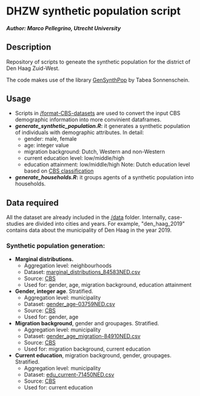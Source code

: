 # DHZW synthetic population script
#### *Author: Marco Pellegrino, Utrecht University*
## Description
Repository of scripts to geneate the synthetic population for the district of Den Haag Zuid-West.

The code makes use of the library [GenSynthPop](https://github.com/TabeaSonnenschein/Spatial-Agent-based-Modeling-of-Urban-Health-Interventions/tree/main/GenSynthPop) by Tabea Sonnenschein.

## Usage
* Scripts in [/format-CBS-datasets](https://github.com/mr-marco/DHZW_synthetic-population/tree/main/format-CBS-datasets "format-CBS-datasets") are used to convert the input CBS demographic information into more convinient dataframes.
* ***generate_synthetic_population.R*:** it generates a synthetic population of individuals with demographic attributes. In detail:
	* gender: male, female
	* age: integer value
	* migration background: Dutch, Western and non-Western
	* current education level: low/middle/high
	* education attainment: low/middle/high
	Note: Dutch education level based on [CBS classification](https://www.cbs.nl/nl-nl/nieuws/2019/33/verschil-levensverwachting-hoog-en-laagopgeleid-groeit/opleidingsniveau)
* ***generate_households.R*:** it groups agents of a synthetic population into households.

## Data required
All the dataset are already included in the [/data](https://github.com/mr-marco/DHZW_synthetic-population/tree/main/data) folder. Internally, case-studies are divided into cities and years. For example, "den_haag_2019" contains data about the municipality of Den Haag in the year 2019.

### Synthetic population generation:
 - **Marginal distributions.**
	 -  Aggregation level: neighbourhoods
	 - Dataset: [marginal_distributions_84583NED.csv](https://github.com/mr-marco/DHZW_synthetic-population/blob/main/data/den_haag_2019/marginal_distributions_84583NED.csv "marginal_distributions_84583NED.csv")
	 - Source: [CBS](https://opendata.cbs.nl/statline/portal.html?_la=nl&_catalog=CBS&tableId=84583NED&_theme=236)
	 - Used for: gender, age, migration background, education attainment
 - **Gender, integer age**. Stratified.
	 -  Aggregation level: municipality
	 - Dataset: [gender_age-03759NED.csv](https://github.com/mr-marco/DHZW_synthetic-population/blob/main/data/den_haag_2019/stratified-datasets/gender_age-03759NED.csv "gender_age-03759NED.csv")
	 - Source: [CBS](https://opendata.cbs.nl/statline/portal.html?_la=nl&_catalog=CBS&tableId=03759ned&_theme=267)
	 - Used for: gender, age
- **Migration background**, gender and groupages. Stratified.
	-  Aggregation level: municipality
	 - Dataset: [gender_age_migration-84910NED.csv](https://github.com/mr-marco/DHZW_synthetic-population/blob/main/data/den_haag_2019/stratified-datasets/gender_age_migration-84910NED.csv "gender_age_migration-84910NED.csv")
	 - Source: [CBS](https://opendata.cbs.nl/statline/portal.html?_la=nl&_catalog=CBS&tableId=84910NED&_theme=267)
	 - Used for: migration background, current education
- **Current education**, migration background, gender, groupages. Stratified.
	-  Aggregation level: municipality
	 - Dataset: [edu_current-71450NED.csv](https://github.com/mr-marco/DHZW_synthetic-population/blob/main/data/den_haag_2019/stratified-datasets/edu_current-71450NED.csv "edu_current-71450NED.csv")
	 - Source: [CBS](https://opendata.cbs.nl/statline/portal.html?_la=nl&_catalog=CBS&tableId=71450ned&_theme=341)
	 - Used for: current education